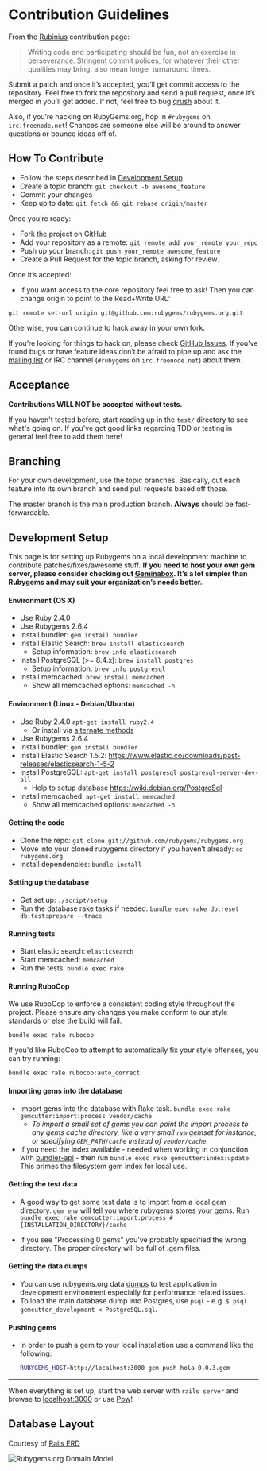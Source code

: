 Contribution Guidelines
=======================

From the [Rubinius](http://rubini.us/) contribution page:

> Writing code and participating should be fun, not an exercise in
> perseverance. Stringent commit polices, for whatever their other
> qualities may bring, also mean longer turnaround times.

Submit a patch and once it’s accepted, you’ll get commit access to the
repository. Feel free to fork the repository and send a pull request,
once it’s merged in you’ll get added. If not, feel free to bug
[qrush](https://github.com/qrush) about it.

Also, if you’re hacking on RubyGems.org, hop in `#rubygems` on
`irc.freenode.net`! Chances are someone else will be around to answer
questions or bounce ideas off of.

How To Contribute
-----------------

* Follow the steps described in [Development Setup](#development-setup)
* Create a topic branch: `git checkout -b awesome_feature`
* Commit your changes
* Keep up to date: `git fetch && git rebase origin/master`

Once you’re ready:

* Fork the project on GitHub
* Add your repository as a remote: `git remote add your_remote your_repo`
* Push up your branch: `git push your_remote awesome_feature`
* Create a Pull Request for the topic branch, asking for review.

Once it’s accepted:

* If you want access to the core repository feel free to ask! Then you
can change origin to point to the Read+Write URL:

```
git remote set-url origin git@github.com:rubygems/rubygems.org.git
```

Otherwise, you can continue to hack away in your own fork.

If you’re looking for things to hack on, please check
[GitHub Issues](https://github.com/rubygems/rubygems.org/issues). If you’ve
found bugs or have feature ideas don’t be afraid to pipe up and ask the
[mailing list](https://groups.google.com/group/rubygems-org) or IRC channel
(`#rubygems` on `irc.freenode.net`) about them.

Acceptance
----------

**Contributions WILL NOT be accepted without tests.**

If you haven't tested before, start reading up in the `test/` directory to see
what's going on. If you've got good links regarding TDD or testing in general
feel free to add them here!

Branching
---------

For your own development, use the topic branches. Basically, cut each
feature into its own branch and send pull requests based off those.

The master branch is the main production branch. **Always** should be
fast-forwardable.

Development Setup
-----------------

This page is for setting up Rubygems on a local development machine to
contribute patches/fixes/awesome stuff. **If you need to host your own
gem server, please consider checking out
[Geminabox](https://github.com/geminabox/geminabox). It’s a lot simpler
than Rubygems and may suit your organization’s needs better.**

#### Environment (OS X)

* Use Ruby 2.4.0
* Use Rubygems 2.6.4
* Install bundler: `gem install bundler`
* Install Elastic Search: `brew install elasticsearch`
  * Setup information: `brew info elasticsearch`
* Install PostgreSQL (>= 8.4.x): `brew install postgres`
  * Setup information: `brew info postgresql`
* Install memcached: `brew install memcached`
  * Show all memcached options: `memcached -h`

#### Environment (Linux - Debian/Ubuntu)

* Use Ruby 2.4.0 `apt-get install ruby2.4`
  * Or install via [alternate methods](https://www.ruby-lang.org/en/downloads/)
* Use Rubygems 2.6.4
* Install bundler: `gem install bundler`
* Install Elastic Search 1.5.2: <https://www.elastic.co/downloads/past-releases/elasticsearch-1-5-2>
* Install PostgreSQL: `apt-get install postgresql postgresql-server-dev-all`
  * Help to setup database <https://wiki.debian.org/PostgreSql>
* Install memcached: `apt-get install memcached`
  * Show all memcached options: `memcached -h`

#### Getting the code

* Clone the repo: `git clone git://github.com/rubygems/rubygems.org`
* Move into your cloned rubygems directory if you haven’t already:
    `cd rubygems.org`
* Install dependencies:
    `bundle install`

#### Setting up the database

* Get set up: `./script/setup`
* Run the database rake tasks if needed:
    `bundle exec rake db:reset db:test:prepare --trace`

#### Running tests

* Start elastic search: `elasticsearch`
* Start memcached: `memcached`
* Run the tests: `bundle exec rake`

#### Running RuboCop

We use RuboCop to enforce a consistent coding style throughout the project.
Please ensure any changes you make conform to our style standards or else the
build will fail.

    bundle exec rake rubocop

If you'd like RuboCop to attempt to automatically fix your style offenses, you
can try running:

    bundle exec rake rubocop:auto_correct

#### Importing gems into the database

* Import gems into the database with Rake task.
    `bundle exec rake gemcutter:import:process vendor/cache`
    * _To import a small set of gems you can point the import process to any
        gems cache directory, like a very small `rvm` gemset for instance, or
	specifying `GEM_PATH/cache` instead of `vendor/cache`._
* If you need the index available - needed when working in conjunction
    with [bundler-api](https://github.com/rubygems/bundler-api) - then run
    `bundle exec rake gemcutter:index:update`. This primes the filesystem gem index for
    local use.

#### Getting the test data

* A good way to get some test data is to import from a local gem directory.
`gem env` will tell you where rubygems stores your gems. Run
`bundle exec rake gemcutter:import:process #{INSTALLATION_DIRECTORY}/cache`

* If you see "Processing 0 gems" you’ve probably specified the wrong
directory. The proper directory will be full of .gem files.

#### Getting the data dumps
* You can use rubygems.org data [dumps](https://rubygems.org/pages/data) to test
application in development environment especially for performance related issues.
* To load the main database dump into Postgres, use `psql` - e.g. `$ psql gemcutter_development < PostgreSQL.sql`.

#### Pushing gems

* In order to push a gem to your local installation use a command like
    the following:

    ``` bash
    RUBYGEMS_HOST=http://localhost:3000 gem push hola-0.0.3.gem
    ```
---

When everything is set up, start the web server with `rails server` and browse to
[localhost:3000](http://localhost:3000) or use [Pow](http://pow.cx)!

Database Layout
---------------

Courtesy of [Rails ERD](https://voormedia.github.io/rails-erd/)

![Rubygems.org Domain Model](https://cdn.rawgit.com/rubygems/rubygems.org/master/doc/erd.svg)
